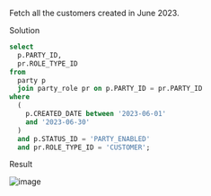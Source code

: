 Fetch all the customers created in June 2023.

Solution
```SQL
select 
  p.PARTY_ID, 
  pr.ROLE_TYPE_ID 
from 
  party p 
  join party_role pr on p.PARTY_ID = pr.PARTY_ID 
where 
  (
    p.CREATED_DATE between '2023-06-01' 
    and '2023-06-30'
  ) 
  and p.STATUS_ID = 'PARTY_ENABLED' 
  and pr.ROLE_TYPE_ID = 'CUSTOMER';

```

Result

![image](https://github.com/Nishtha-Jain-1119/Training-Assignment/assets/127538617/3cce8f10-568b-4fed-b250-90a433824962)
